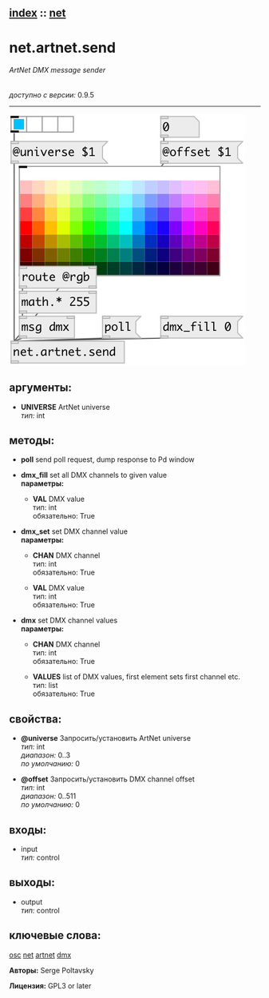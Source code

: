 [index](index.html) :: [net](category_net.html)
---

# net.artnet.send

###### ArtNet DMX message sender

*доступно с версии:* 0.9.5

---




[![example](../examples/img/net.artnet.send.jpg)](../examples/pd/net.artnet.send.pd)



## аргументы:

* **UNIVERSE**
ArtNet universe<br>
_тип:_ int<br>



## методы:

* **poll**
send poll request, dump response to Pd window<br>

* **dmx_fill**
set all DMX channels to given value<br>
  __параметры:__
  - **VAL** DMX value<br>
    тип: int <br>
    обязательно: True <br>

* **dmx_set**
set DMX channel value<br>
  __параметры:__
  - **CHAN** DMX channel<br>
    тип: int <br>
    обязательно: True <br>

  - **VAL** DMX value<br>
    тип: int <br>
    обязательно: True <br>

* **dmx**
set DMX channel values<br>
  __параметры:__
  - **CHAN** DMX channel<br>
    тип: int <br>
    обязательно: True <br>

  - **VALUES** list of DMX values, first element sets first channel etc.<br>
    тип: list <br>
    обязательно: True <br>




## свойства:

* **@universe** 
Запросить/установить ArtNet universe<br>
_тип:_ int<br>
_диапазон:_ 0..3<br>
_по умолчанию:_ 0<br>

* **@offset** 
Запросить/установить DMX channel offset<br>
_тип:_ int<br>
_диапазон:_ 0..511<br>
_по умолчанию:_ 0<br>



## входы:

* input<br>
_тип:_ control



## выходы:

* output<br>
_тип:_ control



## ключевые слова:

[osc](keywords/osc.html)
[net](keywords/net.html)
[artnet](keywords/artnet.html)
[dmx](keywords/dmx.html)






**Авторы:** Serge Poltavsky




**Лицензия:** GPL3 or later





